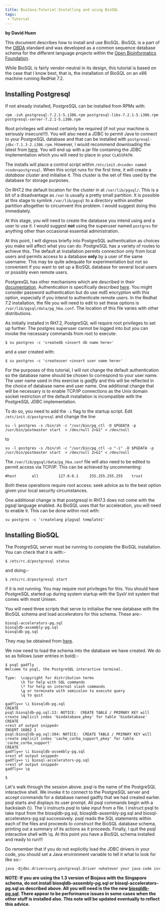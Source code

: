 ```yaml
---
title: BioJava:Tutorial:Installing and using BioSQL
tags:
 - Tutorial
---
```


**by David Huen**

This document describes how to install and use BioSQL. BioSQL is a part
of the [OBDA](http://obda.open-bio.org/) standard and was developed as a
common sequence database schema for the different language projects
within the [Open Bioinformatics Foundation](http://www.open-bio.org/).

While BioSQL is fairly vendor-neutral in its design, this tutorial is
based on the case that I know best, that is, the installation of BioSQL
on an x86 machine running RedHat 7.2.

Installing Postgresql
---------------------

If not already installed, PostgreSQL can be installed from RPMs with:

    rpm -ivh postgresql-7.2.1-5.i386.rpm postgresql-libs-7.2.1-5.i386.rpm postgresql-server-7.2.1-5.i386.rpm

Root privileges will almost certainly be required (if not your machine
is seriously insecure!!!). You will also need a JDBC to permit Java to
connect to your PostgreSQL database and that can be installed with
`postgresql-jdbc-7.1.3-2.i386.rpm`. However, I would recommend
downloading the latest from
[here](http://jdbc.postgresql.org/download.html). You will end up with a
jar file containing the JDBC implementation which you will need to place
in your `CLASSPATH`.

The installs will place a control script within
`/etc/init.d<code> named <code>postgresql`. When this script runs for
the first time, it will create a *database cluster* and initialise it.
This cluster is the set of files used by the database for storage
purposes.

On RH7.2 the default location for the cluster in at `/var/lib/pgsql/`.
This is a bit of a disadvantage as `/var` is usually a pretty small
partition. It is possible at this stage to symlink `/var/lib/pgsql` to a
directory within another partition altogether to circumvent this
problem. I would suggest doing this immediately.

At this stage, you will need to create the database you intend using and
a user to use it. I would suggest **not** using the superuser named
`postgres` for anything other than occasional essential administration.

At this point, I will digress briefly into PostgreSQL authentication as
choices you make will affect what you can do. PostgreSQL has a variety
of routes to achieve this. The default at installation permits
connection only from local users and permits access to a database
**only** by a user of the same username. This may be quite adequate for
experimentation but not so convenient if you want to set up a BioSQL
database for several local users or possibly even remote users.

PostgresQL has other mechanisms which are described in their
[documentation](http://www.postgresql.org/idocs/index.php).
Authentication is specifically described
[here](http://www.postgresql.org/idocs/index.php?client-authentication.html).
You might consider password authentication but do use md5 encryption
with this option, especially if you intend to authenticate remote users.
In the Redhat 7.2 installation, the file you will need to edit to set
these options is `/var/lib/pgsql/data/pg_hba.conf`. The location of this
file varies with other distributions.

As initially installed in RH7.2, PostgreSQL will require root privileges
to set up further. The postgres superuser cannot be logged into but you
can invoke the necessary commands from root to execute:

    $ su postgres -c 'createdb <insert db name here>'

and a user created with:

    $ su postgres -c 'createuser <insert user name here>'

For the purposes of this tutorial, I will not change the default
authentication so the database name should be chosen to correspond to
your user name. The user name used in this exercise is *gadfly* and this
will be reflected in the choice of database name and user name. One
additional change that will be necessary is to enable TCP/IP connections
as the Unix domain socket restriction of the default installation is
incompatible with the PostgreSQL JDBC implementation.

To do so, you need to add the `-i` flag to the startup script. Edit
`/etc/init.d/postgresql` and change the line

    su -l postgres -s /bin/sh -c "/usr/bin/pg_ctl -D $PGDATA -p /usr/bin/postmaster start  > /dev/null 2>&1" < /dev/null

to

    su -l postgres -s /bin/sh -c "/usr/bin/pg_ctl -o "-i" -D $PGDATA -p /usr/bin/postmaster start  > /dev/null 2>&1" < /dev/null

The `/var/lib/pgsql/data/pg_hba.conf` file will also need to be edited
to permit access via TCP/IP. This can be achieved by uncommenting:

    #host       all         127.0.0.1     255.255.255.255    trust

Both these operations require root access: seek advice as to the best
option given your local security circumstances.

One additional change is that postgresql in RH7.3 does not come with the
pgsql language enabled. As BioSQL uses that for acceleration, you will
need to enable it. This can be done within root with:

    su postgres -c 'createlang plpgsql template1'

Installing BioSQL
-----------------

The PostgreSQL server must be running to complete the BioSQL
installation. You can check that it is with:-

    $ /etc/rc.d/postgresql status

and doing:-

    $ /etc/rc.d/postgresql start

if it is not running. You may require root privileges for this. You
should have PostgreSQL started up during system startup with the SysV
init system that comes with most Unixen.

You will need three scripts that serve to initialise the new database
with the BioSQL schema and load accelerators for this schema. These
are:-

    biosql-accelerators-pg.sql
    biosqldb-assembly-pg.sql
    biosqldb-pg.sql

They may be obtained from
[here](http://www.biojava.org/download/biosql/).

We now need to load the schema into the database we have created. We do
so as follows (user entries in bold):-

    $ psql gadfly
    Welcome to psql, the PostgreSQL interactive terminal.

    Type:  \copyright for distribution terms
           \h for help with SQL commands
           \? for help on internal slash commands
           \g or terminate with semicolon to execute query
           \q to quit

    gadfly=> \i biosqldb-pg.sql
    CREATE
    psql:biosqldb-pg.sql:13: NOTICE:  CREATE TABLE / PRIMARY KEY will create implicit index 'biodatabase_pkey' for table 'biodatabase'
    CREATE
    <rest of output snipped>
    INSERT 16862 1
    psql:biosqldb-pg.sql:304: NOTICE:  CREATE TABLE / PRIMARY KEY will create implicit index 'cache_corba_support_pkey' for table 'cache_corba_support'
    CREATE
    gadfly=> \i biosqldb-assembly-pg.sql
    <rest of output snipped>
    gadfly=> \i biosql-accelerators-pg.sql
    <rest of output snipped>
    gadfly=> \q

    $

Let's walk through the session above. psql is the name of the PostgreSQL
interactive shell. We invoke it to connect to the PostgreSQL server and
accept commands for a database named gadfly that we had created earlier.
psql starts and displays its user prompt. All psql commands begin with a
backslash (\\). The \\i instructs psql to take input from a file. I
instruct psql to take input from the biosqldb-pg.sql,
biosqldb-assembly-pg.sql and biosql-accelerators-pg.sql successively.
psql reads the SQL statements within each of the files and proceeds to
construct the BioSQL database schema, printing out a summary of its
actions as it proceeds. Finally, I quit the psql interactive shell with
\\q. At this point you have a BioSQL schema installed and ready to
run!!!

Do remember that if you do not explicitly load the JDBC drivers in your
code, you should set a Java environment variable to tell it what to look
for like so:-

    java -Djdbc.drivers=org.postgresql.Driver <whatever your java code is>

**NOTE: If you are using the 1.3 version of Biojava with the Singapore
schema, do not install biosqldb-assembly-pg.sql or
biosql-accelerators-pg.sql as described above. All you will need is the
the new
[biosqldb-pg.sql](http://cvs.open-bio.org/cgi-bin/viewcvs/viewcvs.cgi/biosql-schema/sql/?cvsroot=biosql).
There appear to be performance issues in some cases when the other stuff
is installed also. This note will be updated eventually to reflect this
advice.**
